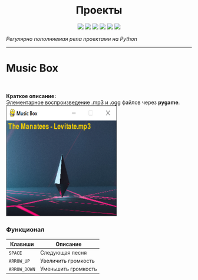 
<h1 align="center">Проекты</h1>

<p align="left">
 
</p>

<p align="right">
  


<p align="center">
  <img src="https://img.shields.io/badge/made%20on-python-blue" >
  <img src="https://img.shields.io/badge/frameworks-brightgreen">
  <img src="https://img.shields.io/github/license/jonotyan/python">
  <img src="https://img.shields.io/badge/%20-%20-white" >
  <a href="https://t.me/openlaketv"><img src="https://img.shields.io/badge/%20more%20guides-here-informational"></a>
  <img src="https://img.shields.io/github/stars/jonotyan/python">
</p>

_Регулярно пополняемая репа проектами на Python_

---

<div>
 <h1>Music Box</h1> <br>
 <p>
   <b>Краткое описание:</b><br>
   Элементарное воспроизведение .mp3 и .ogg файлов через <b>pygame</b>. <br>
   <img src="PROJEC_IMGS/musicbox.png" alt='Главный экран игры' width='300' height='300'>
 </p>
 <h3>Функционал</h3>
 
 | Клавиши     | Описание            |
 | ----------- | --------------------|
 | `SPACE`     | Следующая песня     |
 | `ARROW_UP`  | Увеличить громкость |
 | `ARROW_DOWN`| Уменьшить громкость |
 
</div>



<div>
 
</div>
